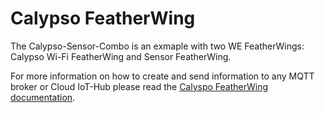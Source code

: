 # Calypso FeatherWing

The Calypso-Sensor-Combo is an exmaple with two WE FeatherWings: Calypso Wi-Fi FeatherWing and Sensor FeatherWing.

For more information on how to create and send information to any MQTT broker or Cloud IoT-Hub please read the [Calyspo FeatherWing documentation](../CalypsoFeatherWing/lib/examples).
